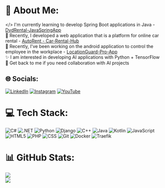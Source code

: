 # 💫 About Me:
</> I'm currently learning to develop Spring Boot applications in Java - <a href="https://github.com/m-bugaj/DvdRental-JavaSpringApp">DvdRental-JavaSpringApp</a>
<br>🚀 Recently, I developed a web application that is a platform for online car rental - <a href="https://github.com/m-bugaj/Car-Rental-Hub">AutoRent - Car-Rental-Hub</a>
<br>🔭 Recently, I've been working on the android application to control the employee in the workplace - <a href="https://github.com/m-bugaj/LocationGuard-Pro-App">LocationGuard-Pro-App</a>
<br>✨ I am interested in developing AI applications with Python + TensorFlow
<br>💬 Get back to me if you need collaboration with AI projects


## 🌐 Socials:
[![LinkedIn](https://img.shields.io/badge/LinkedIn-%230077B5.svg?logo=linkedin&logoColor=white)](https://www.linkedin.com/in/michalbugaj/) 
[![Instagram](https://img.shields.io/badge/Instagram-%23E4405F.svg?ogo=instagram&logoColor=white)](https://www.instagram.com/bugi_beatz/) 
[![YouTube](https://img.shields.io/badge/YouTube-%23FF0000.svg?logo=youtube&logoColor=white)](https://www.youtube.com/@BUGIBEATZ) 

# 💻 Tech Stack:
![C#](https://img.shields.io/badge/C%23-%23239120?style=for-the-badge&logo=c-sharp&logoColor=white) ![.NET](https://img.shields.io/badge/.NET-%23512BD4?style=for-the-badge&logo=.net&logoColor=white) ![Python](https://img.shields.io/badge/Python-%233776AB?style=for-the-badge&logo=python&logoColor=white) ![Django](https://img.shields.io/badge/Django-%23092E20?style=for-the-badge&logo=django&logoColor=white) ![C++](https://img.shields.io/badge/C++-%2300599C?style=for-the-badge&logo=c%2B%2B&logoColor=white) ![Java](https://img.shields.io/badge/Java-%23ED8B00?style=for-the-badge&logo=java&logoColor=white) ![Kotlin](https://img.shields.io/badge/Kotlin-%230095D5?style=for-the-badge&logo=kotlin&logoColor=white) ![JavaScript](https://img.shields.io/badge/JavaScript-F7DF1E?style=for-the-badge&logo=javascript&logoColor=black) ![HTML5](https://img.shields.io/badge/HTML5-%23E34F26?style=for-the-badge&logo=html5&logoColor=white) ![PHP](https://img.shields.io/badge/PHP-%23777BB4?style=for-the-badge&logo=php&logoColor=white) ![CSS](https://img.shields.io/badge/CSS-%231572B6?style=for-the-badge&logo=css3&logoColor=white) ![Git](https://img.shields.io/badge/Git-F05032?style=for-the-badge&logo=git&logoColor=white) ![Docker](https://img.shields.io/badge/Docker-2496ED?style=for-the-badge&logo=docker&logoColor=white) ![Traefik](https://img.shields.io/badge/Traefik-FFD43B?style=for-the-badge&logo=traefik&logoColor=white)
<div align="left">
</div>

###
# 📊 GitHub Stats:
![](https://github-readme-streak-stats.herokuapp.com/?user=m-bugaj&theme=radical&hide_border=true)<br/>
![](https://github-readme-stats.vercel.app/api/top-langs/?username=m-bugaj&theme=radical&hide_border=true&include_all_commits=false&count_private=false&layout=compact)
